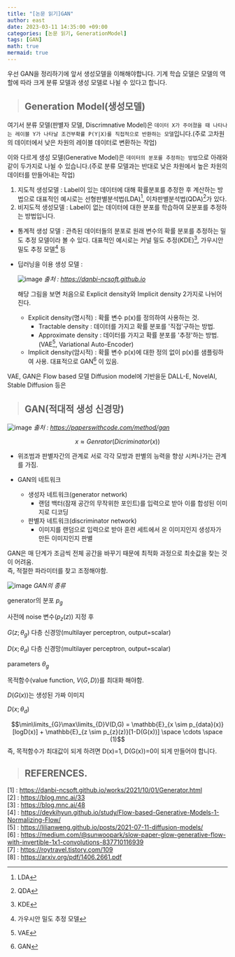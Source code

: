 ```yaml
---
title: "[논문 읽기]GAN"
author: east
date: 2023-03-11 14:35:00 +09:00
categories: [논문 읽기, GenerationModel]
tags: [GAN]
math: true
mermaid: true
---
```


우선 GAN을 정리하기에 앞서 생성모델을 이해해야합니다. 기계 학습 모델은 모델의 역할에 따라 크게 분류 모델과 생성 모델로 나뉠 수 있다고 합니다.

> ## Generation Model(생성모델)

여기서 분류 모델(판별자 모델, Discrimnative Model)은 `데이터 X가 주어졌을 때 나타나는 레이블 Y가 나타날 조건부확률 P(Y|X)를 직접적으로 반환하는 모델`입니다.(주로 고차원의 데이터에서 낮은 차원의 레이블 데이터로 변환하는 작업)

이와 다르게 생성 모델(Generative Model)은 `데이터의 분포를 추정하는 방법`으로 아래와 같이 두가지로 나뉠 수 있습니다.(주로 분류 모델과는 반대로 낮은 차원에서 높은 차원의 데이터를 만들어내는 작업)
1. 지도적 생성모델 : Label이 있는 데이터에 대해 확률분포를 추정한 후 계산하는 방법으로 대표적인 예시로는 선형판별분석법(LDA)[^1], 이차판별분석법(QDA)[^2]가 있다.
1. 비지도적 생성모델 : Label이 없는 데이터에 대한 분포를 학습하여 모분포를 추정하는 방법입니다.
  - 통계적 생성 모델 : 관측된 데이터들의 분포로 원래 변수의 확률 분포를 추정하는 밀도 추정 모델이라 볼 수 있다. 대표적인 예시로는 커널 밀도 추정(KDE)[^3], 가우시안 밀도 추정 모델[^4] 등
  - 딥러닝을 이용 생성 모델 : 

    ![image](https://danbi-ncsoft.github.io/assets/works/generator/%EA%B7%B8%EB%A6%BC7.png)
    _출처 : https://danbi-ncsoft.github.io_

    해당 그림을 보면 처음으로 Explicit density와 Implicit density 2가지로 나뉘어 진다.

    - Explicit density(명시적) : 확률 변수 p(x)를 정의하여 사용하는 것.
      - Tractable density : 데이터를 가지고 확률 분포를 '직접'구하는 방법.
      - Approximate density : 데이터를 가지고 확률 분포를 '추정'하는 방법.(VAE[^5], Variational Auto-Encoder)
    - Implicit density(암시적) : 확률 변수 p(x)에 대한 정의 없이 p(x)를 샘플링하여 사용. 대표적으로 GAN[^6] 이 있음.

VAE, GAN은 Flow based 모델
Diffusion model에 기반을둔 DALL-E, NovelAI, Stable Diffusion 등은 

> ## GAN(적대적 생성 신경망)

![image](https://paperswithcode.com/media/methods/gan.jpeg)
_출처 : https://paperswithcode.com/method/gan_

$$x \approx Genrator(Dicriminator(x))$$

- 위조범과 판별자간의 관계로 서로 각각 모방과 판별의 능력을 향상 시켜나가는 관계를 가짐.

- GAN의 네트워크
  - 생성자 네트워크(generator network)
    - 랜덤 백터(잠재 공간의 무작위한 포인트)를 입력으로 받아 이를 합성된 이미지로 디코딩
  - 판별자 네트워크(discriminator network)
    - 이미지를 랜덤으로 입력으로 받아 훈련 세트에서 온 이미지인지 생성자가 만든 이미지인지 판별

 GAN은 매 단계가 조금씩 전체 공간을 바꾸기 때문에 최적화 과정으로 최솟값을 찾는 것이 어려움.   
 즉, 적절한 파라미터를 찾고 조정해야함.

![image](https://github.com/eastk1te/eastk1te.github.io/assets/77319450/32225ec8-51b5-4a0c-9f42-afd5cff620f9)
_GAN의 종류_

generator의 분포 $p_g$

사전에 noise 변수($p_z(z)$) 지정 후 

$G(z;\theta_g)$
다층 신경망(multilayer perceptron, output=scalar)

$D(x;\theta_d)$
다층 신경망(multilayer perceptron, output=scalar)

parameters $\theta_g$

목적함수(value function, $V(G,D)$)를 최대화 해야함.

$D(G(x))$는 생성된 가짜 이미지

$D(x;\theta_d)$

$$\min\limits_{G}\max\limits_{D}V(D,G) = \mathbb{E}_{x \sim p_{data}(x)}[logD(x)] + \mathbb{E}_{z \sim p_{z}(z)}[1-D(G(x))] \space \cdots \space (1)$$
즉, 목적함수가 최대값이 되게 하려면 D(x)=1, D(G(x))=0이 되게 만들어야 합니다.

> ## REFERENCES.
[1] : https://danbi-ncsoft.github.io/works/2021/10/01/Generator.html  
[2] : https://blog.mnc.ai/33  
[3] : https://blog.mnc.ai/48  
[4] : https://devkihyun.github.io/study/Flow-based-Generative-Models-1-Normalizing-Flow/  
[5] : https://lilianweng.github.io/posts/2021-07-11-diffusion-models/  
[6] : https://medium.com/@sunwoopark/slow-paper-glow-generative-flow-with-invertible-1x1-convolutions-837710116939  
[7] : https://roytravel.tistory.com/109  
[8] : https://arxiv.org/pdf/1406.2661.pdf

[^1]: LDA
[^2]: QDA
[^3]: KDE
[^4]: 가우시안 밀도 추정 모델
[^5]: VAE
[^6]: GAN

<!-- [1] : https://pytorch.org/tutorials/beginner/dcgan_faces_tutorial.html -->